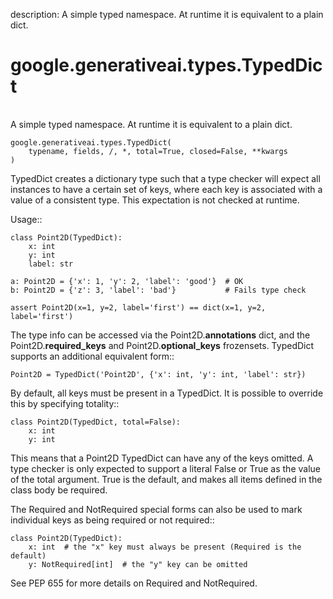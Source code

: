 description: A simple typed namespace. At runtime it is equivalent to a plain dict.

<div itemscope itemtype="http://developers.google.com/ReferenceObject">
<meta itemprop="name" content="google.generativeai.types.TypedDict" />
<meta itemprop="path" content="Stable" />
</div>

# google.generativeai.types.TypedDict

<!-- Insert buttons and diff -->

<table class="tfo-notebook-buttons tfo-api nocontent">

</table>



A simple typed namespace. At runtime it is equivalent to a plain dict.


<pre class="devsite-click-to-copy prettyprint lang-py tfo-signature-link">
<code>google.generativeai.types.TypedDict(
    typename, fields, /, *, total=True, closed=False, **kwargs
)
</code></pre>



<!-- Placeholder for "Used in" -->

TypedDict creates a dictionary type such that a type checker will expect all
instances to have a certain set of keys, where each key is
associated with a value of a consistent type. This expectation
is not checked at runtime.

Usage::

    class Point2D(TypedDict):
        x: int
        y: int
        label: str

    a: Point2D = {'x': 1, 'y': 2, 'label': 'good'}  # OK
    b: Point2D = {'z': 3, 'label': 'bad'}           # Fails type check

    assert Point2D(x=1, y=2, label='first') == dict(x=1, y=2, label='first')

The type info can be accessed via the Point2D.__annotations__ dict, and
the Point2D.__required_keys__ and Point2D.__optional_keys__ frozensets.
TypedDict supports an additional equivalent form::

    Point2D = TypedDict('Point2D', {'x': int, 'y': int, 'label': str})

By default, all keys must be present in a TypedDict. It is possible
to override this by specifying totality::

    class Point2D(TypedDict, total=False):
        x: int
        y: int

This means that a Point2D TypedDict can have any of the keys omitted. A type
checker is only expected to support a literal False or True as the value of
the total argument. True is the default, and makes all items defined in the
class body be required.

The Required and NotRequired special forms can also be used to mark
individual keys as being required or not required::

    class Point2D(TypedDict):
        x: int  # the "x" key must always be present (Required is the default)
        y: NotRequired[int]  # the "y" key can be omitted

See PEP 655 for more details on Required and NotRequired.